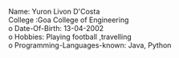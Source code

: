 Name: Yuron Livon D'Costa  
College :Goa College of Engineering  
o Date-Of-Birth: 13-04-2002  
o Hobbies: Playing football ,travelling  
o Programming-Languages-known: Java, Python  
